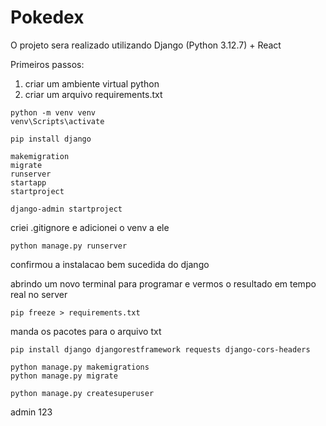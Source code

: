 # Pokedex

O projeto sera realizado utilizando Django (Python 3.12.7) + React

Primeiros passos: 
1. criar um ambiente virtual python
2. criar um arquivo requirements.txt

```
python -m venv venv
venv\Scripts\activate
```

```
pip install django
```

```django commands
makemigration
migrate
runserver
startapp
startproject
```

```
django-admin startproject
```

criei .gitignore e adicionei o venv a ele

```
python manage.py runserver
```
confirmou a instalacao bem sucedida do django

abrindo um novo terminal para programar e vermos o resultado em tempo real no server

```
pip freeze > requirements.txt
```
manda os pacotes para o arquivo txt

```
pip install django djangorestframework requests django-cors-headers
```

```
python manage.py makemigrations
python manage.py migrate
```

```
python manage.py createsuperuser
```
admin 123